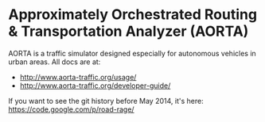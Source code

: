Approximately Orchestrated Routing & Transportation Analyzer (AORTA)
=====

AORTA is a traffic simulator designed especially for autonomous vehicles in urban areas. All docs
are at:

- http://www.aorta-traffic.org/usage/
- http://www.aorta-traffic.org/developer-guide/

If you want to see the git history before May 2014, it's here: https://code.google.com/p/road-rage/
